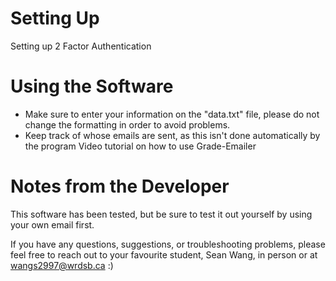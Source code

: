 # Setting Up
Setting up 2 Factor Authentication

# Using the Software
- Make sure to enter your information on the "data.txt" file, please do not change the formatting in order to avoid problems.
- Keep track of whose emails are sent, as this isn't done automatically by the program
Video tutorial on how to use Grade-Emailer

# Notes from the Developer
This software has been tested, but be sure to test it out yourself by using your own email first.

If you have any questions, suggestions, or troubleshooting problems, please feel free to reach out to your favourite student, Sean Wang, in person or at wangs2997@wrdsb.ca :)
